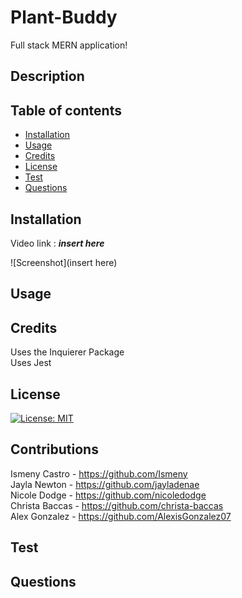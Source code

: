 # Plant-Buddy
Full stack MERN application!

## Description


## Table of contents
  - [Installation](#installation)
  - [Usage](#usage)
  - [Credits](#credits)
  - [License](#license)
  - [Test](#test)
  - [Questions](#questions)
  

## Installation
Video link  : ***insert here***

![Screenshot](insert here)


## Usage


## Credits
Uses the Inquierer Package <br>
Uses Jest <br>




## License
[![License: MIT](https://img.shields.io/badge/License-MIT-yellow.svg)](https://opensource.org/licenses/MIT)

## Contributions
Ismeny Castro - https://github.com/Ismeny<br>
Jayla Newton - https://github.com/jayladenae<br>
Nicole Dodge - https://github.com/nicoledodge<br>
Christa Baccas - https://github.com/christa-baccas<br>
Alex Gonzalez - https://github.com/AlexisGonzalez07 <br>

## Test

## Questions
